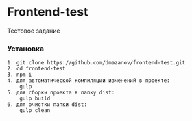 # Frontend-test
Тестовое задание

### Установка
```
1. git clone https://github.com/dmazanov/frontend-test.git
2. cd frontend-test
3. npm i
4. для автоматической компиляции изменений в проекте:
	gulp
5. для сборки проекта в папку dist:
	gulp build
6. для очистки папки dist:
	gulp clean
```